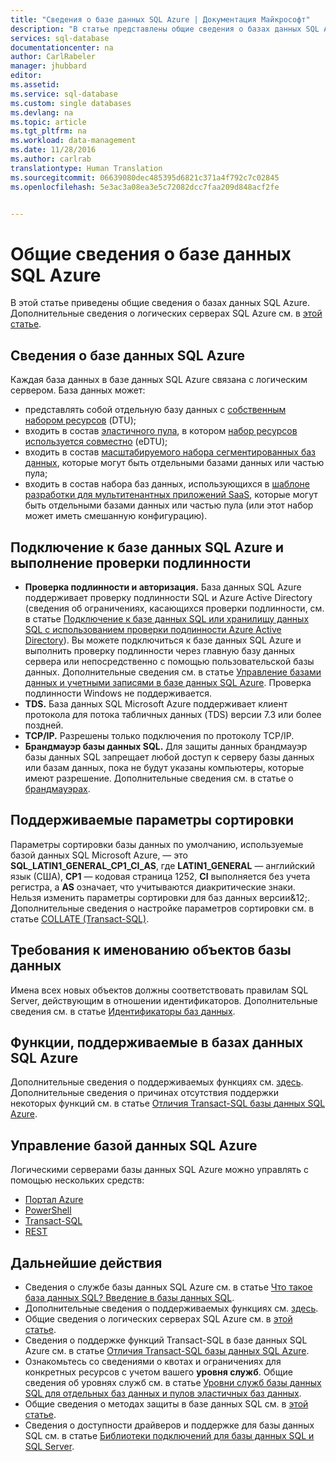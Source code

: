 ```yaml
---
title: "Сведения о базе данных SQL Azure | Документация Майкрософт"
description: "В статье представлены общие сведения о базах данных SQL Azure."
services: sql-database
documentationcenter: na
author: CarlRabeler
manager: jhubbard
editor: 
ms.assetid: 
ms.service: sql-database
ms.custom: single databases
ms.devlang: na
ms.topic: article
ms.tgt_pltfrm: na
ms.workload: data-management
ms.date: 11/28/2016
ms.author: carlrab
translationtype: Human Translation
ms.sourcegitcommit: 06639080dec485395d6821c371a4f792c7c02845
ms.openlocfilehash: 5e3ac3a08ea3e5c72082dcc7faa209d848acf2fe


---
```

# <a name="azure-sql-database-overview"></a>Общие сведения о базе данных SQL Azure
В этой статье приведены общие сведения о базах данных SQL Azure. Дополнительные сведения о логических серверах SQL Azure см. в [этой статье](sql-database-server-overview.md).

## <a name="what-is-azure-sql-database"></a>Сведения о базе данных SQL Azure
Каждая база данных в базе данных SQL Azure связана с логическим сервером. База данных может:

- представлять собой отдельную базу данных с [собственным набором ресурсов](sql-database-what-is-a-dtu.md#what-are-database-transaction-units-dtus) (DTU);
- входить в состав [эластичного пула](sql-database-elastic-pool.md), в котором [набор ресурсов используется совместно](sql-database-what-is-a-dtu.md#what-are-elastic-database-transaction-units-edtus) (eDTU);
- входить в состав [масштабируемого набора сегментированных баз данных](sql-database-elastic-scale-introduction.md#horizontal-and-vertical-scaling), которые могут быть отдельными базами данных или частью пула;
- входить в состав набора баз данных, использующихся в [шаблоне разработки для мультитенантных приложений SaaS](sql-database-design-patterns-multi-tenancy-saas-applications.md), которые могут быть отдельными базами данных или частью пула (или этот набор может иметь смешанную конфигурацию). 

## <a name="how-do-i-connect-and-authenticate-to-an-azure-sql-database"></a>Подключение к базе данных SQL Azure и выполнение проверки подлинности

- **Проверка подлинности и авторизация.** База данных SQL Azure поддерживает проверку подлинности SQL и Azure Active Directory (сведения об ограничениях, касающихся проверки подлинности, см. в статье [Подключение к базе данных SQL или хранилищу данных SQL c использованием проверки подлинности Azure Active Directory](sql-database-aad-authentication.md)). Вы можете подключиться к базе данных SQL Azure и выполнить проверку подлинности через главную базу данных сервера или непосредственно с помощью пользовательской базы данных. Дополнительные сведения см. в статье [Управление базами данных и учетными записями в базе данных SQL Azure](sql-database-manage-logins.md). Проверка подлинности Windows не поддерживается. 
- **TDS.** База данных SQL Microsoft Azure поддерживает клиент протокола для потока табличных данных (TDS) версии 7.3 или более поздней.
- **TCP/IP.** Разрешены только подключения по протоколу TCP/IP.
- **Брандмауэр базы данных SQL.** Для защиты данных брандмауэр базы данных SQL запрещает любой доступ к серверу базы данных или базам данных, пока не будут указаны компьютеры, которые имеют разрешение. Дополнительные сведения см. в статье о [брандмауэрах](sql-database-firewall-configure.md).

## <a name="what-collations-are-supported"></a>Поддерживаемые параметры сортировки
Параметры сортировки базы данных по умолчанию, используемые базой данных SQL Microsoft Azure, — это **SQL_LATIN1_GENERAL_CP1_CI_AS**, где **LATIN1_GENERAL** — английский язык (США), **CP1** — кодовая страница 1252, **CI** выполняется без учета регистра, а **AS** означает, что учитываются диакритические знаки. Нельзя изменить параметры сортировки для баз данных версии&12;. Дополнительные сведения о настройке параметров сортировки см. в статье [COLLATE (Transact-SQL)](https://msdn.microsoft.com/library/ms184391.aspx).

## <a name="what-are-the-naming-requirements-for-database-objects"></a>Требования к именованию объектов базы данных

Имена всех новых объектов должны соответствовать правилам SQL Server, действующим в отношении идентификаторов. Дополнительные сведения см. в статье [Идентификаторы баз данных](https://msdn.microsoft.com/library/ms175874.aspx).

## <a name="what-features-are-supported-by-azure-sql-databases"></a>Функции, поддерживаемые в базах данных SQL Azure

Дополнительные сведения о поддерживаемых функциях см. [здесь](sql-database-features.md). Дополнительные сведения о причинах отсутствия поддержки некоторых функций см. в статье [Отличия Transact-SQL базы данных SQL Azure](sql-database-transact-sql-information.md).

## <a name="how-do-i-manage-an-azure-sql-database"></a>Управление базой данных SQL Azure

Логическими серверами базы данных SQL Azure можно управлять с помощью нескольких средств:
- [Портал Azure](sql-database-manage-portal.md)
- [PowerShell](sql-database-manage-powershell.md)
- [Transact-SQL](sql-database-manage-azure-ssms.md)
- [REST](/rest/api/sql/)

## <a name="next-steps"></a>Дальнейшие действия

- Сведения о службе базы данных SQL Azure см. в статье [Что такое база данных SQL? Введение в базы данных SQL](sql-database-technical-overview.md).
- Дополнительные сведения о поддерживаемых функциях см. [здесь](sql-database-features.md).
- Общие сведения о логических серверах SQL Azure см. в [этой статье](sql-database-server-overview.md).
- Сведения о поддержке функций Transact-SQL в базе данных SQL Azure см. в статье [Отличия Transact-SQL базы данных SQL Azure](sql-database-transact-sql-information.md).
- Ознакомьтесь со сведениями о квотах и ограничениях для конкретных ресурсов с учетом вашего **уровня служб**. Общие сведения об уровнях служб см. в статье [Уровни служб базы данных SQL для отдельных баз данных и пулов эластичных баз данных](sql-database-service-tiers.md).
- Общие сведения о методах защиты в базе данных SQL см. в [этой статье](sql-database-security-overview.md).
- Сведения о доступности драйверов и поддержке для базы данных SQL см. в статье [Библиотеки подключений для базы данных SQL и SQL Server](sql-database-libraries.md).




<!--HONumber=Jan17_HO4-->


